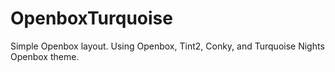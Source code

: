 # OpenboxTurquoise
Simple Openbox layout. Using Openbox, Tint2, Conky, and Turquoise Nights Openbox theme.
